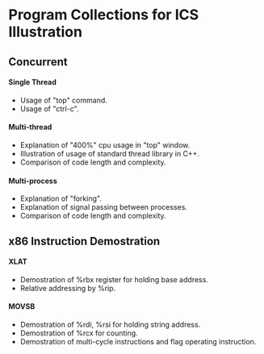 # Program Collections for ICS Illustration
## Concurrent
#### Single Thread
- Usage of "top" command.
- Usage of "ctrl-c".
#### Multi-thread
- Explanation of "400%" cpu usage in "top" window.
- Illustration of usage of standard thread library in C++.
- Comparison of code length and complexity.
#### Multi-process
- Explanation of "forking".
- Explanation of signal passing between processes.
- Comparison of code length and complexity.
## x86 Instruction Demostration
#### XLAT
- Demostration of %rbx register for holding base address.
- Relative addressing by %rip.
#### MOVSB
- Demostration of %rdi, %rsi for holding string address.
- Demostration of %rcx for counting.
- Demostration of multi-cycle instructions and flag operating instruction.
